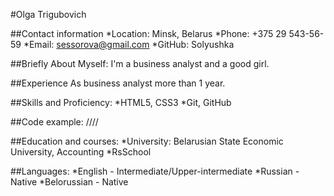 #Olga Trigubovich

##Contact information
*Location: Minsk, Belarus
*Phone: +375 29 543-56-59
*Email: sessorova@gmail.com
*GitHub: Solyushka

##Briefly About Myself:
I'm a business analyst and a good girl.

##Experience
As business analyst more than 1 year.

##Skills and Proficiency:
*HTML5, CSS3
*Git, GitHub

##Code example:
////

##Education and courses:
*University: Belarusian State Economic University, Accounting
*RsSchool

##Languages:
*English - Intermediate/Upper-intermediate 
*Russian - Native
*Belorussian - Native
